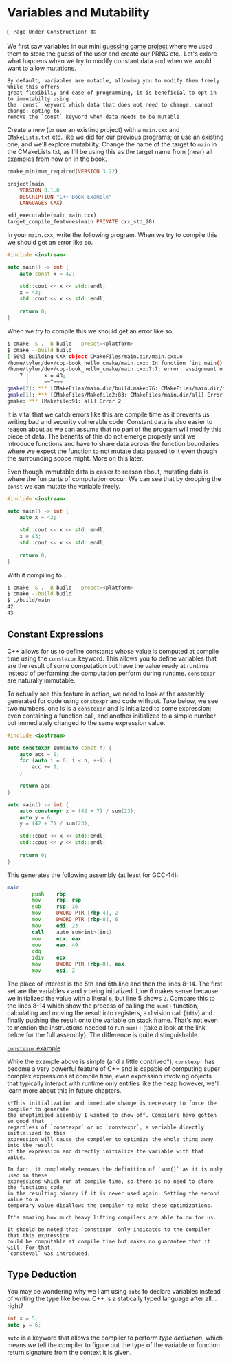 # Variables and Mutability

```admonish warning
🚧 Page Under Construction! 🏗️
```

We first saw variables in our mini [guessing game project](../ch02-guessing-game/guessing-game.md#storing-data-with-variables)
where we used them to store the guess of the user and create our PRNG etc.. Let's exlore
what happens when we try to modify constant data and when we would want to allow
mutations.

```admonish danger
By default, variables are mutable, allowing you to modify them freely. While this offers
great flexibiliy and ease of programming, it is beneficial to opt-in to immutabilty using
the `const` keyword which data that does not need to change, cannot change; opting to
remove the `const` keyword when data needs to be mutable.
```

Create a new (or use an existing project) with a `main.cxx` and `CMakeLists.txt` etc.
like we did for our previous programs; or use an existing one, and we'll explore
mutability. Change the name of the target to `main` in the CMakeLists.txt, as I'll be
using this as the target name from (near) all examples from now on in the book.

```haskell
cmake_minimum_required(VERSION 3.22)

project(main
    VERSION 0.1.0
    DESCRIPTION "C++ Book Example"
    LANGUAGES CXX)

add_executable(main main.cxx)
target_compile_features(main PRIVATE cxx_std_20)
```

In your `main.cxx`, write the following program. When we try to compile this we should
get an error like so.

```cpp
#include <iostream>

auto main() -> int {
    auto const x = 42;

    std::cout << x << std::endl;
    x = 43;
    std::cout << x << std::endl;
    
    return 0;
}
```

When we try to compile this we should get an error like so:

```sh
$ cmake -S . -B build --preset=<platform>
$ cmake --build build
[ 50%] Building CXX object CMakeFiles/main.dir/main.cxx.o
/home/tyler/dev/cpp-book_hello_cmake/main.cxx: In function ‘int main()’:
/home/tyler/dev/cpp-book_hello_cmake/main.cxx:7:7: error: assignment of read-only variable ‘x’
    7 |     x = 43;
      |     ~~^~~~
gmake[2]: *** [CMakeFiles/main.dir/build.make:76: CMakeFiles/main.dir/main.cxx.o] Error 1
gmake[1]: *** [CMakeFiles/Makefile2:83: CMakeFiles/main.dir/all] Error 2
gmake: *** [Makefile:91: all] Error 2
```

It is vital that we catch errors like this are compile time as it prevents us writing bad
and security vulnerable code. Constant data is also easier to reason about as we can
assume that no part of the program will modify this piece of data. The benefits of this
do not emerge properly until we introduce functions and have to share data across the
function boundaries where we expect the function to not mutate data passed to it even
though the surrounding scope might. More on this later.

Even though immutable data is easier to reason about, mutating data is where the fun
parts of computation occur. We can see that by dropping the `const` we can mutate the
variable freely.

```cpp
#include <iostream>

auto main() -> int {
    auto x = 42;

    std::cout << x << std::endl;
    x = 43;
    std::cout << x << std::endl;
    
    return 0;
}
```

With it compiling to...

```sh
$ cmake -S . -B build --preset=<platform>
$ cmake --build build
$ ./build/main
42
43
```

## Constant Expressions

C++ allows for us to define constants whose value is computed at compile time using the
`constexpr` keyword. This allows you to define variables that are the result of some
computation but have the value ready at runtime instead of performing the computation
perform during runtime. `constexpr` are naturally immutable.

To actually see this feature in action, we need to look at the assembly generated for
code using `constexpr` and code without. Take below, we see two numbers, one is
is a `constexpr` and is initialized to some expression; even containing a function call,
and another initialized to a simple number but immediately changed to the same expression
value.

```cpp
#include <iostream>

auto constexpr sum(auto const n) {
    auto acc = 0;
    for (auto i = 0; i < n; ++i) {
        acc += 1;
    }

    return acc;
}

auto main() -> int {
    auto constexpr x = (42 + 7) / sum(23);
    auto y = 6;
    y = (42 + 7) / sum(23);

    std::cout << x << std::endl;
    std::cout << y << std::endl;
    
    return 0;
}
```

This generates the following assembly (at least for GCC-14):

```asm
main:
        push    rbp
        mov     rbp, rsp
        sub     rsp, 16
        mov     DWORD PTR [rbp-4], 2
        mov     DWORD PTR [rbp-8], 6
        mov     edi, 23
        call    auto sum<int>(int)
        mov     ecx, eax
        mov     eax, 49
        cdq
        idiv    ecx
        mov     DWORD PTR [rbp-8], eax
        mov     esi, 2
```

The place of interest is the 5th and 6th line and then the lines 8-14. The first set are
the variables `x` and `y` being initialized. Line 6 makes sense because we initialized
the value with a literal `6`, but line 5 shows `2`. Compare this to the lines 8-14 which
show the process of calling the `sum()` function, calculating and moving the result into
registers, a division call (`idiv`) and finally pushing the result onto the variable on
stack frame. That's not even to mention the instructions needed to run `sum()` (take a
look at the link below for the full assembly). The difference is quite distinguishable.

[`constexpr` example](https://www.godbolt.org/z/61hsYb14P)

While the example above is simple (and a little contrived\*), `constexpr` has become
a very powerful feature of C++ and is capable of computing super complex expressions
at compile time, even expression involving objects that typically interact with runtime
only entities like the heap however, we'll learn more about this in future chapters.

```admonish abstract
\*This initialization and immediate change is necessary to force the compiler to generate
the unoptimized assembly I wanted to show off. Compilers have gotten so good that
regardless of `constexpr` or no `constexpr`, a variable directly initialized to this
expression will cause the compiler to optimize the whole thing away into the result
of the expression and directly initialize the variable with that value.

In fact, it completely removes the definition of `sum()` as it is only used in these
expressions which run at compile time, so there is no need to store the functions code
in the resulting binary if it is never used again. Setting the second value to a
temporary value disallows the compiler to make these optimizations.

It's amazing how much heavy lifting compilers are able to do for us.
```

```admonish note
It should be noted that `constexpr` only indicates to the compiler that this expression
could be computable at compile time but makes no guarantee that it will. For that,
`consteval` was introduced.
```

## Type Deduction

You may be wondering why we I am using `auto` to declare variables instead of writing the
type like below. C++ is a statically typed language after all... right?

```cpp
int x = 5;
auto y = 6;
```

`auto` is a keyword that allows the compiler to perform *type deduction*, which means we
tell the compiler to figure out the type of the variable or function return signature
from the context it is given.

<!--
## Storage Duration

Data in C++ falls into different storage duration categories which dictates the lifetime
of the data. So far we have seen data with automatic storage duration, this is data
that is automatically freed when it goes out of scope. These are variables that do not
allocate heap memory and instead live entirely on the stack and thus are freed when stack
frames are popped.

Data with dynamic storage duration is data that is created at runtime and must be
deallocated manually before the program finishes. This is data that is usually stored on
the heap.

One we haven't lloked at yet is static storage duration. This is data that is encoded
directly in the binary of a program and thus lives for the entire duration of the
program. To give data this storage duration we declare it with the `static` keyword.
Global variables declared outside of a functions are implicitly static.
->>


